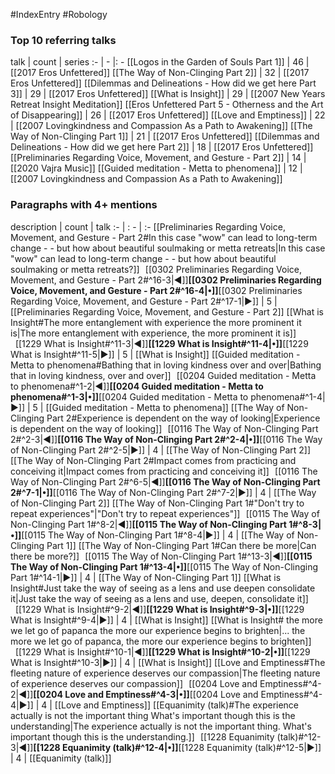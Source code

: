 #IndexEntry #Robology

### Top 10 referring talks
talk | count | series
:- | - |: -
[[Logos in the Garden of Souls Part 1]] | 46 | [[2017 Eros Unfettered]]
[[The Way of Non-Clinging Part 2]] | 32 | [[2017 Eros Unfettered]]
[[Dilemmas and Delineations - How did we get here Part 3]] | 29 | [[2017 Eros Unfettered]]
[[What is Insight]] | 29 | [[2007 New Years Retreat Insight Meditation]]
[[Eros Unfettered Part 5 - Otherness and the Art of Disappearing]] | 26 | [[2017 Eros Unfettered]]
[[Love and Emptiness]] | 22 | [[2007 Lovingkindness and Compassion As a Path to Awakening]]
[[The Way of Non-Clinging Part 1]] | 21 | [[2017 Eros Unfettered]]
[[Dilemmas and Delineations - How did we get here Part 2]] | 18 | [[2017 Eros Unfettered]]
[[Preliminaries Regarding Voice, Movement, and Gesture - Part 2]] | 14 | [[2020 Vajra Music]]
[[Guided meditation - Metta to phenomena]] | 12 | [[2007 Lovingkindness and Compassion As a Path to Awakening]]

### Paragraphs with 4+ mentions
description | count | talk
:- | : - | :-
[[Preliminaries Regarding Voice, Movement, and Gesture - Part 2#In this case "wow" can lead to long-term change - - but how about beautiful soulmaking or metta retreats\|In this case "wow" can lead to long-term change - - but how about beautiful soulmaking or metta retreats?]] &nbsp;&nbsp;[[0302 Preliminaries Regarding Voice, Movement, and Gesture - Part 2#^16-3\|◀]]**[[0302 Preliminaries Regarding Voice, Movement, and Gesture - Part 2#^16-4\|•]]**[[0302 Preliminaries Regarding Voice, Movement, and Gesture - Part 2#^17-1\|▶]] | 5 | [[Preliminaries Regarding Voice, Movement, and Gesture - Part 2]]
[[What is Insight#The more entanglement with experience the more prominent it is\|The more entanglement with experience, the more prominent it is]] &nbsp;&nbsp;[[1229 What is Insight#^11-3\|◀]]**[[1229 What is Insight#^11-4\|•]]**[[1229 What is Insight#^11-5\|▶]] | 5 | [[What is Insight]]
[[Guided meditation - Metta to phenomena#Bathing that in loving kindness over and over\|Bathing that in loving kindness, over and over]] &nbsp;&nbsp;[[0204 Guided meditation - Metta to phenomena#^1-2\|◀]]**[[0204 Guided meditation - Metta to phenomena#^1-3\|•]]**[[0204 Guided meditation - Metta to phenomena#^1-4\|▶]] | 5 | [[Guided meditation - Metta to phenomena]]
[[The Way of Non-Clinging Part 2#Experience is dependent on the way of looking\|Experience is dependent on the way of looking]] &nbsp;&nbsp;[[0116 The Way of Non-Clinging Part 2#^2-3\|◀]]**[[0116 The Way of Non-Clinging Part 2#^2-4\|•]]**[[0116 The Way of Non-Clinging Part 2#^2-5\|▶]] | 4 | [[The Way of Non-Clinging Part 2]]
[[The Way of Non-Clinging Part 2#Impact comes from practicing and conceiving it\|Impact comes from practicing and conceiving it]] &nbsp;&nbsp;[[0116 The Way of Non-Clinging Part 2#^6-5\|◀]]**[[0116 The Way of Non-Clinging Part 2#^7-1\|•]]**[[0116 The Way of Non-Clinging Part 2#^7-2\|▶]] | 4 | [[The Way of Non-Clinging Part 2]]
[[The Way of Non-Clinging Part 1#"Don't try to repeat experiences"\|"Don't try to repeat experiences"]] &nbsp;&nbsp;[[0115 The Way of Non-Clinging Part 1#^8-2\|◀]]**[[0115 The Way of Non-Clinging Part 1#^8-3\|•]]**[[0115 The Way of Non-Clinging Part 1#^8-4\|▶]] | 4 | [[The Way of Non-Clinging Part 1]]
[[The Way of Non-Clinging Part 1#Can there be more\|Can there be more?]] &nbsp;&nbsp;[[0115 The Way of Non-Clinging Part 1#^13-3\|◀]]**[[0115 The Way of Non-Clinging Part 1#^13-4\|•]]**[[0115 The Way of Non-Clinging Part 1#^14-1\|▶]] | 4 | [[The Way of Non-Clinging Part 1]]
[[What is Insight#Just take the way of seeing as a lens and use deepen consolidate it\|Just take the way of seeing as a lens and use, deepen, consolidate it]] &nbsp;&nbsp;[[1229 What is Insight#^9-2\|◀]]**[[1229 What is Insight#^9-3\|•]]**[[1229 What is Insight#^9-4\|▶]] | 4 | [[What is Insight]]
[[What is Insight# the more we let go of papanca the more our experience begins to brighten\|... the more we let go of papanca, the more our experience begins to brighten]] &nbsp;&nbsp;[[1229 What is Insight#^10-1\|◀]]**[[1229 What is Insight#^10-2\|•]]**[[1229 What is Insight#^10-3\|▶]] | 4 | [[What is Insight]]
[[Love and Emptiness#The fleeting nature of experience deserves our compassion\|The fleeting nature of experience deserves our compassion]] &nbsp;&nbsp;[[0204 Love and Emptiness#^4-2\|◀]]**[[0204 Love and Emptiness#^4-3\|•]]**[[0204 Love and Emptiness#^4-4\|▶]] | 4 | [[Love and Emptiness]]
[[Equanimity (talk)#The experience actually is not the important thing What's important though this is the understanding\|The experience actually is not the important thing. What's important though this is the understanding.]] &nbsp;&nbsp;[[1228 Equanimity (talk)#^12-3\|◀]]**[[1228 Equanimity (talk)#^12-4\|•]]**[[1228 Equanimity (talk)#^12-5\|▶]] | 4 | [[Equanimity (talk)]]

